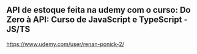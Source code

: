 ## API de estoque feita na udemy com o curso: Do Zero à API: Curso de JavaScript e TypeScript - JS/TS
https://www.udemy.com/user/renan-ponick-2/
